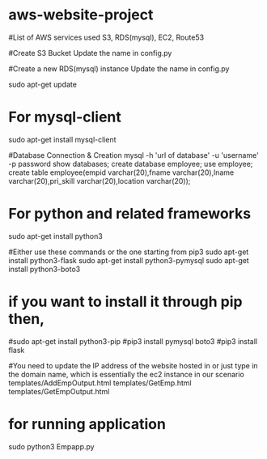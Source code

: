 # aws-website-project

#List of AWS services used
S3, RDS(mysql), EC2, Route53

#Create S3 Bucket
Update the name in config.py

#Create a new RDS(mysql) instance
Update the name in config.py

sudo apt-get update
# For mysql-client
sudo apt-get install mysql-client

#Database Connection & Creation
mysql -h 'url of database' -u 'username' -p password
show databases; 
create database employee;
use employee;
create table employee(empid varchar(20),fname varchar(20),lname varchar(20),pri_skill varchar(20),location varchar(20));


# For python and related frameworks

sudo apt-get install python3

#Either use these commands or the one starting from pip3
sudo apt-get install python3-flask
sudo apt-get install python3-pymysql
sudo apt-get install python3-boto3

# if you want to install it through pip then,
#sudo apt-get install python3-pip
#pip3 install pymysql boto3
#pip3 install flask

#You need to update the IP address of the website hosted in or just type in the domain name, which is essentially the ec2 instance in our scenario
templates/AddEmpOutput.html
templates/GetEmp.html
templates/GetEmpOutput.html

# for running application
sudo python3 Empapp.py